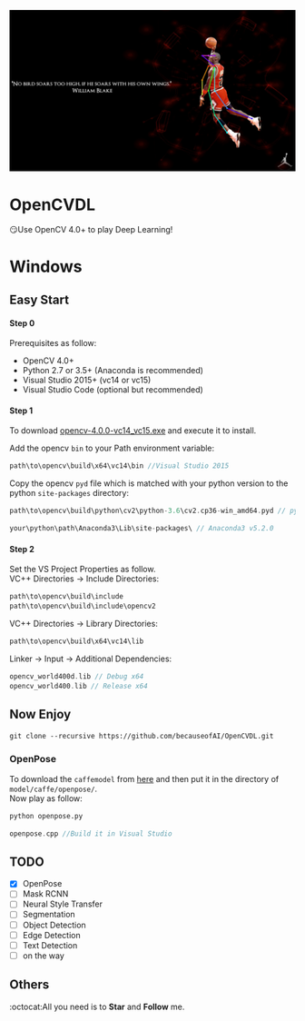 ![](./windows/python/Michael_Jordan_Pose_Python.jpg)  
# OpenCVDL
:smirk:Use OpenCV 4.0+ to play Deep Learning!
# Windows
## Easy Start
#### Step 0
Prerequisites as follow:
+ OpenCV 4.0+
+ Python 2.7 or 3.5+ (Anaconda is recommended)
+ Visual Studio 2015+ (vc14 or vc15)
+ Visual Studio Code (optional but recommended)  

#### Step 1
To download [opencv-4.0.0-vc14_vc15.exe](https://jaist.dl.sourceforge.net/project/opencvlibrary/4.0.0/opencv-4.0.0-vc14_vc15.exe)
and execute it to install. 

Add the opencv ```bin``` to your Path environment variable:
```C++
path\to\opencv\build\x64\vc14\bin //Visual Studio 2015
```
Copy the opencv ```pyd``` file which is  matched with your python version to the python ```site-packages``` directory:
```C++
path\to\opencv\build\python\cv2\python-3.6\cv2.cp36-win_amd64.pyd // python 3.6
```
```C++
your\python\path\Anaconda3\Lib\site-packages\ // Anaconda3 v5.2.0
```
#### Step 2
Set the VS Project Properties as follow.  
VC++ Directories -> Include Directories:
```C++
path\to\opencv\build\include
path\to\opencv\build\include\opencv2
```
VC++ Directories -> Library Directories:
```C++
path\to\opencv\build\x64\vc14\lib
```
Linker -> Input -> Additional Dependencies:
```C++
opencv_world400d.lib // Debug x64
opencv_world400.lib // Release x64
```
## Now Enjoy
```
git clone --recursive https://github.com/becauseofAI/OpenCVDL.git
```
### OpenPose
To download the ```caffemodel``` from [here](https://github.com/becauseofAI/OpenCVDL/blob/master/windows/cpp/openpose/openpose.cpp#L5) and then put it in the directory of ```model/caffe/openpose/```.  
Now play as follow:
```python
python openpose.py
```
```C++
openpose.cpp //Build it in Visual Studio
```
## TODO
- [x] OpenPose
- [ ] Mask RCNN
- [ ] Neural Style Transfer
- [ ] Segmentation
- [ ] Object Detection
- [ ] Edge Detection
- [ ] Text Detection
- [ ] on the way
## Others
:octocat:All you need is to **Star** and **Follow** me.
